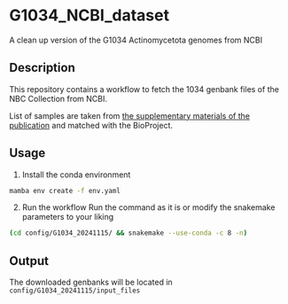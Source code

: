 # G1034_NCBI_dataset
A clean up version of the G1034 Actinomycetota genomes from NCBI

## Description
This repository contains a workflow to fetch the 1034 genbank files of the NBC Collection from NCBI.

List of samples are taken from [the supplementary materials of the publication](https://oup.silverchair-cdn.com/oup/backfile/Content_public/Journal/nar/52/13/10.1093_nar_gkae523/1/gkae523_supplemental_files.zip?Expires=1734483543&Signature=RtjJA1uIADWqeAlk~IBPjcLq5lx0I2CnOlh0yV~o81zmfl6ma80G9F9BdvU0zo-Ou37L9rgn8fKv3lOmfoJFldOVLD8rRbM-Ks5ZfzTy~2yhhGg-LUuMO2jC3dTIK~OIWYNuDnbjF2IfhKp2NPL5Vyg3L~Q4~OdCEThI3Kn8rsRdazwirYkEdNbKdaHIuyZgepzAn0py4osZuYhhkVtldsMndlat3APH8CvgR-mUMrNZF7xSfkeIr2ycc4jd2cS82fnevfr0IIpcW~W35weXUzzpi7nioCQOArsT4hJvcWVqi0XPP81aGw9a1l3AfA-c~yMSNFU-yllYM9eW8taUJw__&Key-Pair-Id=APKAIE5G5CRDK6RD3PGA) and matched with the BioProject.

## Usage
1. Install the conda environment
```bash
mamba env create -f env.yaml
```
2. Run the workflow
Run the command as it is or modify the snakemake parameters to your liking
```bash
(cd config/G1034_20241115/ && snakemake --use-conda -c 8 -n)
```

## Output
The downloaded genbanks will be located in `config/G1034_20241115/input_files`
